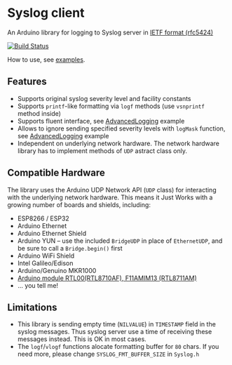 # Syslog client
An Arduino library for logging to Syslog server in [IETF format (rfc5424)](https://tools.ietf.org/html/rfc5424)

[![Build Status](https://travis-ci.org/arcao/ESP8266_Syslog.svg?branch=master)](https://travis-ci.org/arcao/ESP8266_Syslog)

How to use, see [examples](https://github.com/arcao/ESP8266_Syslog/tree/master/examples).

## Features
 - Supports original syslog severity level and facility constants
 - Supports `printf`-like formatting via `logf` methods (use `vsnprintf` method
   inside)
 - Supports fluent interface, see [AdvancedLogging](https://github.com/arcao/ESP8266_Syslog/blob/master/examples/AdvancedLogging/AdvancedLogging.ino)
   example
 - Allows to ignore sending specified severity levels with `logMask` function, see [AdvancedLogging](https://github.com/arcao/ESP8266_Syslog/blob/master/examples/AdvancedLogging/AdvancedLogging.ino)
   example
 - Independent on underlying network hardware. The network hardware library has
   to implement methods of `UDP` astract class only.

## Compatible Hardware
The library uses the Arduino UDP Network API (`UDP` class) for interacting with 
the underlying network hardware. This means it Just Works with a growing number
of boards and shields, including:

 - ESP8266 / ESP32
 - Arduino Ethernet
 - Arduino Ethernet Shield
 - Arduino YUN – use the included `BridgeUDP` in place of `EthernetUDP`, and
   be sure to call a `Bridge.begin()` first
 - Arduino WiFi Shield
 - Intel Galileo/Edison
 - Arduino/Genuino MKR1000
 - [Arduino module RTL00(RTL8710AF), F11AMIM13 (RTL8711AM)](https://github.com/pvvx/RtlDuino)
 - ... you tell me!

## Limitations
 - This library is sending empty time (`NILVALUE`) in `TIMESTAMP` field in the
   syslog messages. Thus syslog server use a time of receiving these messages 
   instead. This is OK in most cases.
 - The `logf`/`vlogf` functions alocate formatting buffer for `80` chars. If you
   need more, please change `SYSLOG_FMT_BUFFER_SIZE` in `Syslog.h`
